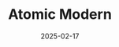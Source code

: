 ---
title: Atomic Modern
fulltitle: Atomic Modern
date: 2025-02-17
tags:
- 2025
characters:
- tzipora
categories:
- machines & vehicles
keywords:
- 2025
rgb: 196, 52, 75
url: /stories/atomic-modernish/
image: /images/fullres/atomic-modern.jpg
caption: Rocket girl.
---